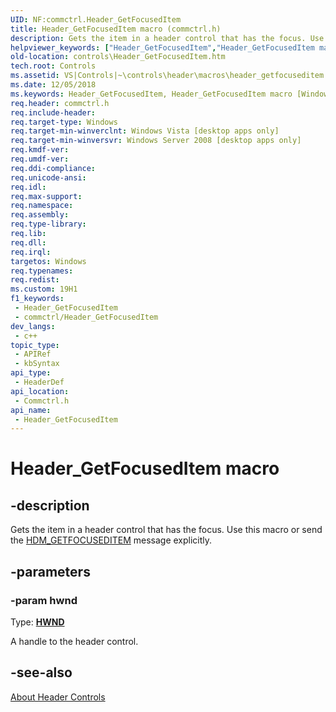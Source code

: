 ```yaml
---
UID: NF:commctrl.Header_GetFocusedItem
title: Header_GetFocusedItem macro (commctrl.h)
description: Gets the item in a header control that has the focus. Use this macro or send the HDM_GETFOCUSEDITEM message explicitly.
helpviewer_keywords: ["Header_GetFocusedItem","Header_GetFocusedItem macro [Windows Controls]","_shell_Header_GetFocusedItem","_shell_Header_GetFocusedItem_cpp","commctrl/Header_GetFocusedItem","controls.Header_GetFocusedItem","controls._shell_Header_GetFocusedItem"]
old-location: controls\Header_GetFocusedItem.htm
tech.root: Controls
ms.assetid: VS|Controls|~\controls\header\macros\header_getfocuseditem.htm
ms.date: 12/05/2018
ms.keywords: Header_GetFocusedItem, Header_GetFocusedItem macro [Windows Controls], _shell_Header_GetFocusedItem, _shell_Header_GetFocusedItem_cpp, commctrl/Header_GetFocusedItem, controls.Header_GetFocusedItem, controls._shell_Header_GetFocusedItem
req.header: commctrl.h
req.include-header: 
req.target-type: Windows
req.target-min-winverclnt: Windows Vista [desktop apps only]
req.target-min-winversvr: Windows Server 2008 [desktop apps only]
req.kmdf-ver: 
req.umdf-ver: 
req.ddi-compliance: 
req.unicode-ansi: 
req.idl: 
req.max-support: 
req.namespace: 
req.assembly: 
req.type-library: 
req.lib: 
req.dll: 
req.irql: 
targetos: Windows
req.typenames: 
req.redist: 
ms.custom: 19H1
f1_keywords:
 - Header_GetFocusedItem
 - commctrl/Header_GetFocusedItem
dev_langs:
 - c++
topic_type:
 - APIRef
 - kbSyntax
api_type:
 - HeaderDef
api_location:
 - Commctrl.h
api_name:
 - Header_GetFocusedItem
---
```


# Header_GetFocusedItem macro


## -description

Gets the item in a header control that has the focus. Use this macro or send the <a href="https://docs.microsoft.com/windows/desktop/Controls/hdm-getfocuseditem">HDM_GETFOCUSEDITEM</a> message explicitly.

## -parameters

### -param hwnd

Type: <b><a href="https://docs.microsoft.com/windows/desktop/WinProg/windows-data-types">HWND</a></b>

A handle to the header control.

## -see-also

<a href="https://docs.microsoft.com/windows/desktop/Controls/header-controls">About Header Controls</a>

